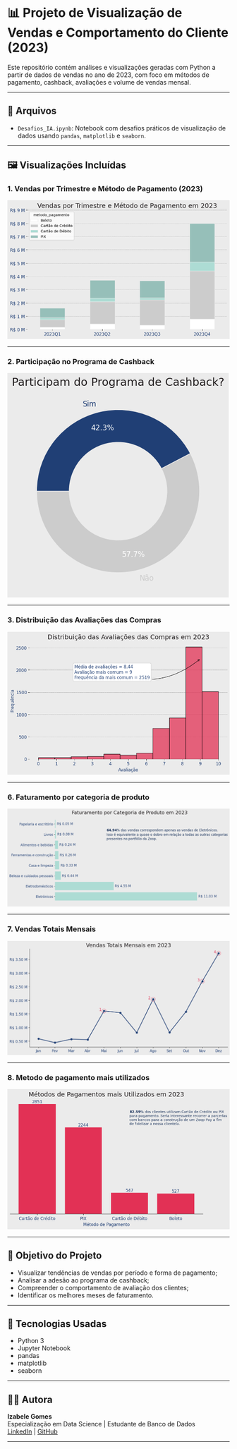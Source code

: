# 📊 Projeto de Visualização de Vendas e Comportamento do Cliente (2023)

Este repositório contém análises e visualizações geradas com Python a partir de dados de vendas no ano de 2023, com foco em métodos de pagamento, cashback, avaliações e volume de vendas mensal.

---

## 📁 Arquivos

- `Desafios_IA.ipynb`: Notebook com desafios práticos de visualização de dados usando `pandas`, `matplotlib` e `seaborn`.

---

## 🖼️ Visualizações Incluídas

### 1. Vendas por Trimestre e Método de Pagamento (2023)

![Vendas por Trimestre](https://github.com/Izxbele/Estudos-Alura/blob/main/Aprendendo%20a%20fazer%20ETL/IA%20aplicada%20a%20Data%20Science%3A%20utilizando%20IA%20na%20constru%C3%A7%C3%A3o%20de%20visualiza%C3%A7%C3%A3o%20de%20dados/Vendas%20por%20trimestre.png)

---

### 2. Participação no Programa de Cashback

![Cashback](https://github.com/Izxbele/Estudos-Alura/blob/main/Aprendendo%20a%20fazer%20ETL/IA%20aplicada%20a%20Data%20Science%3A%20utilizando%20IA%20na%20constru%C3%A7%C3%A3o%20de%20visualiza%C3%A7%C3%A3o%20de%20dados/Cashback.png)

---

### 3. Distribuição das Avaliações das Compras

![Distribuição de Avaliações](https://github.com/Izxbele/Estudos-Alura/blob/main/Aprendendo%20a%20fazer%20ETL/IA%20aplicada%20a%20Data%20Science%3A%20utilizando%20IA%20na%20constru%C3%A7%C3%A3o%20de%20visualiza%C3%A7%C3%A3o%20de%20dados/Distribuicao%20de%20avaliacoes.png)

---

### 6. Faturamento por categoria de produto

![Faturamento por categoria de produto](https://github.com/Izxbele/Estudos-Alura/blob/main/Aprendendo%20a%20fazer%20ETL/IA%20aplicada%20a%20Data%20Science%3A%20utilizando%20IA%20na%20constru%C3%A7%C3%A3o%20de%20visualiza%C3%A7%C3%A3o%20de%20dados/Faturamento%20por%20categoria%20de%20produto.png)

---

### 7. Vendas Totais Mensais

![Vendas Mensais](https://github.com/Izxbele/Estudos-Alura/blob/main/Aprendendo%20a%20fazer%20ETL/IA%20aplicada%20a%20Data%20Science%3A%20utilizando%20IA%20na%20constru%C3%A7%C3%A3o%20de%20visualiza%C3%A7%C3%A3o%20de%20dados/Vendas%20mensais.png)

---

### 8. Metodo de pagamento mais utilizados

![Metodo de pagamento mais utilizados](https://github.com/Izxbele/Estudos-Alura/blob/main/Aprendendo%20a%20fazer%20ETL/IA%20aplicada%20a%20Data%20Science%3A%20utilizando%20IA%20na%20constru%C3%A7%C3%A3o%20de%20visualiza%C3%A7%C3%A3o%20de%20dados/Metodo%20de%20pagamento%20mais%20utilizados.png)

---

## 📌 Objetivo do Projeto

- Visualizar tendências de vendas por período e forma de pagamento;
- Analisar a adesão ao programa de cashback;
- Compreender o comportamento de avaliação dos clientes;
- Identificar os melhores meses de faturamento.

---

## 🧪 Tecnologias Usadas

- Python 3
- Jupyter Notebook
- pandas
- matplotlib
- seaborn

---

## 👩‍💻 Autora

**Izabele Gomes**  
Especialização em Data Science | Estudante de Banco de Dados  
[LinkedIn](https://www.linkedin.com/in/seu-perfil) | [GitHub](https://github.com/seu-usuario)

---
